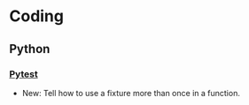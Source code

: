 # Coding

## Python

### [Pytest](pytest.md)

* New: Tell how to use a fixture more than once in a function.